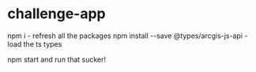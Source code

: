 # challenge-app
 
npm i - refresh all the packages
npm install --save  @types/arcgis-js-api - load the ts types

npm start and run that sucker!
